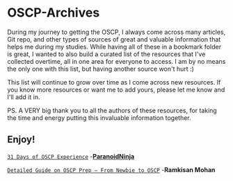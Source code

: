 # OSCP-Archives

During my journey to getting the OSCP, I always come across many articles, Git repo, and other types of sources of great and valuable information that helps me during my studies. While having all of these in a bookmark folder is great, I wanted to also build a curated list of the resources that I've collected overtime, all in one area for everyone to access. I am by no means the only one with this list, but having another source won't hurt :)

This list will continue to grow over time as I come across new resources. If you know more resources or want me to add yours, please let me know and I'll add it in.

PS. A VERY big thank you to all the authors of these resources, for taking the time and energy putting this invaluable information together.

## Enjoy!

[`31 Days of OSCP Experience`](https://scriptdotsh.com/index.php/2018/04/17/31-days-of-oscp-experience/) -**[ParanoidNinja](https://twitter.com/ninjaparanoid)**

[`Detailed Guide on OSCP Prep – From Newbie to OSCP`](http://niiconsulting.com/checkmate/2017/06/a-detail-guide-on-oscp-preparation-from-newbie-to-oscp/) -**Ramkisan Mohan**